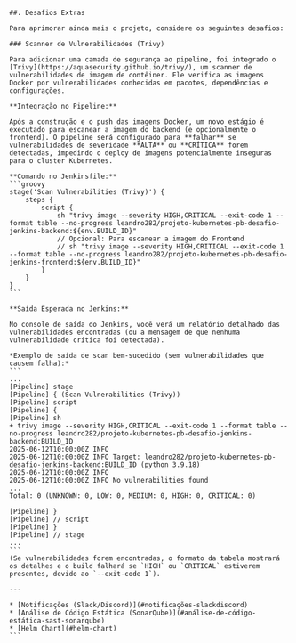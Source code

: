     ##. Desafios Extras

    Para aprimorar ainda mais o projeto, considere os seguintes desafios:

    ### Scanner de Vulnerabilidades (Trivy)

    Para adicionar uma camada de segurança ao pipeline, foi integrado o [Trivy](https://aquasecurity.github.io/trivy/), um scanner de vulnerabilidades de imagem de contêiner. Ele verifica as imagens Docker por vulnerabilidades conhecidas em pacotes, dependências e configurações.

    **Integração no Pipeline:**

    Após a construção e o push das imagens Docker, um novo estágio é executado para escanear a imagem do backend (e opcionalmente o frontend). O pipeline será configurado para **falhar** se vulnerabilidades de severidade **ALTA** ou **CRÍTICA** forem detectadas, impedindo o deploy de imagens potencialmente inseguras para o cluster Kubernetes.

    **Comando no Jenkinsfile:**
    ```groovy
    stage('Scan Vulnerabilities (Trivy)') {
        steps {
            script {
                sh "trivy image --severity HIGH,CRITICAL --exit-code 1 --format table --no-progress leandro282/projeto-kubernetes-pb-desafio-jenkins-backend:${env.BUILD_ID}"
                // Opcional: Para escanear a imagem do Frontend
                // sh "trivy image --severity HIGH,CRITICAL --exit-code 1 --format table --no-progress leandro282/projeto-kubernetes-pb-desafio-jenkins-frontend:${env.BUILD_ID}"
            }
        }
    }
    ```

    **Saída Esperada no Jenkins:**

    No console de saída do Jenkins, você verá um relatório detalhado das vulnerabilidades encontradas (ou a mensagem de que nenhuma vulnerabilidade crítica foi detectada).

    *Exemplo de saída de scan bem-sucedido (sem vulnerabilidades que causem falha):*
    ```
    ...
    [Pipeline] stage
    [Pipeline] { (Scan Vulnerabilities (Trivy))
    [Pipeline] script
    [Pipeline] {
    [Pipeline] sh
    + trivy image --severity HIGH,CRITICAL --exit-code 1 --format table --no-progress leandro282/projeto-kubernetes-pb-desafio-jenkins-backend:BUILD_ID
    2025-06-12T10:00:00Z INFO 
    2025-06-12T10:00:00Z INFO Target: leandro282/projeto-kubernetes-pb-desafio-jenkins-backend:BUILD_ID (python 3.9.18)
    2025-06-12T10:00:00Z INFO 
    2025-06-12T10:00:00Z INFO No vulnerabilities found
    ...
    Total: 0 (UNKNOWN: 0, LOW: 0, MEDIUM: 0, HIGH: 0, CRITICAL: 0)

    [Pipeline] }
    [Pipeline] // script
    [Pipeline] }
    [Pipeline] // stage
    ...
    ```
    (Se vulnerabilidades forem encontradas, o formato da tabela mostrará os detalhes e o build falhará se `HIGH` ou `CRITICAL` estiverem presentes, devido ao `--exit-code 1`).

    ---

    * [Notificações (Slack/Discord)](#notificações-slackdiscord)
    * [Análise de Código Estática (SonarQube)](#análise-de-código-estática-sast-sonarqube)
    * [Helm Chart](#helm-chart)
    ```
